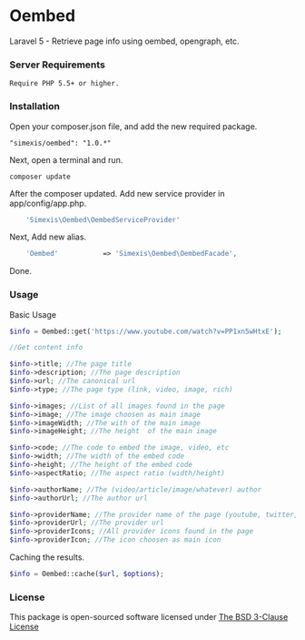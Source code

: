 Oembed
======

Laravel 5 - Retrieve page info using oembed, opengraph, etc.

### Server Requirements

    Require PHP 5.5+ or higher.

### Installation

Open your composer.json file, and add the new required package.

    "simexis/oembed": "1.0.*"

Next, open a terminal and run.

    composer update

After the composer updated. Add new service provider in app/config/app.php.

```php
    'Simexis\Oembed\OembedServiceProvider'
```

Next, Add new alias.

```php
    'Oembed'           => 'Simexis\Oembed\OembedFacade',
```

Done.

### Usage

Basic Usage

```php
$info = Oembed::get('https://www.youtube.com/watch?v=PP1xn5wHtxE');

//Get content info

$info->title; //The page title
$info->description; //The page description
$info->url; //The canonical url
$info->type; //The page type (link, video, image, rich)

$info->images; //List of all images found in the page
$info->image; //The image choosen as main image
$info->imageWidth; //The with of the main image
$info->imageHeight; //The height  of the main image

$info->code; //The code to embed the image, video, etc
$info->width; //The width of the embed code
$info->height; //The height of the embed code
$info->aspectRatio; //The aspect ratio (width/height)

$info->authorName; //The (video/article/image/whatever) author 
$info->authorUrl; //The author url

$info->providerName; //The provider name of the page (youtube, twitter, instagram, etc)
$info->providerUrl; //The provider url
$info->providerIcons; //All provider icons found in the page
$info->providerIcon; //The icon choosen as main icon
```

Caching the results.

```php
$info = Oembed::cache($url, $options);
```

### License

This package is open-sourced software licensed under [The BSD 3-Clause License](http://opensource.org/licenses/BSD-3-Clause)
